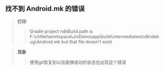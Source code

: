 ## 找不到 Android.mk 的错误
>**打印**
>> Gradle project ndkBuild.path is F:\chNet\workspace\JniDemo\app\build\intermediates\ndk\debug\Android.mk but that file doesn't exist

>**现象**
>> 使用git恢复到以往能够成功的状态也出现这个错误


